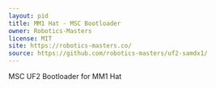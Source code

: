 ```yaml
---
layout: pid
title: MM1 Hat - MSC Bootloader
owner: Robotics-Masters
license: MIT
site: https://robotics-masters.co/
source: https://github.com/robotics-masters/uf2-samdx1/
---
```

MSC UF2 Bootloader for MM1 Hat
